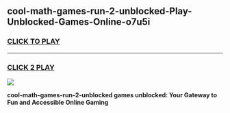 
## cool-math-games-run-2-unblocked-Play-Unblocked-Games-Online-o7u5i
<h3>
<a href="https://premium76.site?title=cool-math-games-run-2-unblocked&ref=25A">CLICK TO PLAY</a></h3>
<hr>

<h3>
<a href="https://premium76.site?title=cool-math-games-run-2-unblocked&ref=25A">CLICK 2 PLAY</a>
  
</h3>

<a href="https://premium76.site?title=cool-math-games-run-2-unblocked&ref=25A"><img src="https://clearcache.store/games.png"></a>


**cool-math-games-run-2-unblocked games unblocked: Your Gateway to Fun and Accessible Online Gaming**
